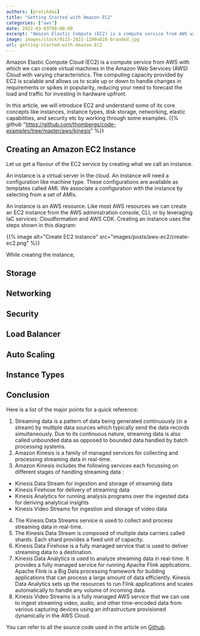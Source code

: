 ```yaml
---
authors: [pratikdas]
title: "Getting Started with Amazon EC2"
categories: ["aws"]
date: 2022-03-03T00:00:00
excerpt: "Amazon Elastic Compute (EC2) is a compute service from AWS with which we can create virtual machines in the Amazon Web Services (AWS) Cloud with varying characteristics. The computing capacity provided by EC2 is scalable and allows us to scale up or down to handle changes in requirements or spikes in popularity, reducing your need to forecast the load and traffic for investing in hardware upfront. In this article, we will introduce EC2 and understand some of its core concepts like instances, instance types, disk storage, networking, elastic capabilities, and security etc by working through some examples."
image: images/stock/0115-2021-1200x628-branded.jpg
url: getting-started-with-Amazon-EC2
---
```

Amazon Elastic Compute Cloud (EC2) is a compute service from AWS with which we can create virtual machines in the Amazon Web Services (AWS) Cloud with varying characteristics. The computing capacity provided by EC2 is scalable and allows us to scale up or down to handle changes in requirements or spikes in popularity, reducing your need to forecast the load and traffic for investing in hardware upfront. 

In this article, we will introduce EC2 and understand some of its core concepts like instances, instance types, disk storage, networking, elastic capabilities, and security etc by working through some examples.
{{% github "https://github.com/thombergs/code-examples/tree/master/aws/kinesis" %}}

## Creating an Amazon EC2 Instance

Let us get a flavour of the EC2 service by creating what we call an instance. 

An instance is a virtual server in the cloud. An instance will need a configuration like machine type. These configurations are available as templates called AMI. We associate a configuration with the instance by selecting from a set of AMIs.

An instance is an AWS resource. Like most AWS resources we can create an EC2 instance from the AWS administration console, CLI, or by leveraging IaC services: Cloudformation and AWS CDK. Creating an instance uses the steps shown in this diagram:

{{% image alt="Create EC2 instance" src="images/posts/aws-ec2/create-ec2.png" %}}

While creating the instance,

## Storage

## Networking

## Security

## Load Balancer

## Auto Scaling

## Instance Types


## Conclusion

Here is a list of the major points for a quick reference:

1. Streaming data is a pattern of data being generated continuously (in a stream) by multiple data sources which typically send the data records simultaneously. Due to its continuous nature, streaming data is also called unbounded data as opposed to bounded data handled by batch processing systems.
2. Amazon Kinesis is a family of managed services for collecting and processing streaming data in real-time.
3. Amazon Kinesis includes the following services each focussing on different stages of handling  streaming data :
* Kinesis Data Stream for ingestion and storage of streaming data
* Kinesis Firehose for delivery of streaming data
* Kinesis Analytics for running analysis programs over the ingested data for deriving analytical insights
* Kinesis Video Streams for ingestion and storage of video data
4. The Kinesis Data Streams service is used to collect and process streaming data in real-time.
5. The Kinesis Data Stream is composed of multiple data carriers called shards. Each shard provides a fixed unit of capacity.
6. Kinesis Data Firehose is a fully managed service that is used to deliver streaming data to a destination. 
7. Kinesis Data Analytics is used to analyze streaming data in real-time. It provides a fully managed service for running Apache Flink applications. Apache Flink is a Big Data processing framework for building applications that can process a large amount of data efficiently. Kinesis Data Analytics sets up the resources to run Flink applications and scales automatically to handle any volume of incoming data.
8. Kinesis Video Streams is a fully managed AWS service that we can use to ingest streaming video, audio, and other time-encoded data from various capturing devices using an infrastructure provisioned dynamically in the AWS Cloud.

You can refer to all the source code used in the article on [Github](https://github.com/thombergs/code-examples/tree/master/aws/kinesis).

